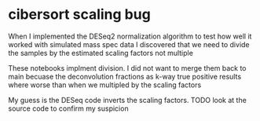 # cibersort scaling bug

When I implemented the DESeq2 normalization algorithm to test how well it worked with simulated mass spec data I discovered that we need to divide the samples by the estimated scaling factors not multiple

These notebooks implment division. I did not want to merge them back to main becuase the deconvolution fractions as k-way true positive results where worse than when we multipled by the scaling factors

My guess is the DESeq code inverts the scaling factors. TODO look at the source code to confirm my suspicion
